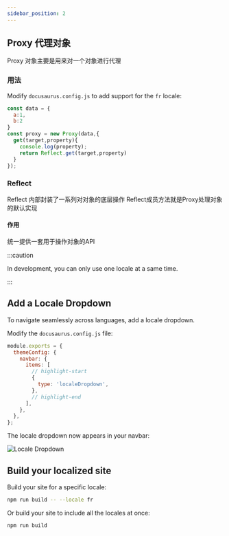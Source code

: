```yaml
---
sidebar_position: 2
---
```

## Proxy 代理对象

Proxy 对象主要是用来对一个对象进行代理

### 用法

Modify `docusaurus.config.js` to add support for the `fr` locale:

```js title="docusaurus.config.js"
const data = {
  a:1,
  b:2
}
const proxy = new Proxy(data,{
  get(target,property){
    console.log(property);
    return Reflect.get(target,property)
  }
});
```

### Reflect

Reflect 内部封装了一系列对对象的底层操作
Reflect成员方法就是Proxy处理对象的默认实现

#### 作用
统一提供一套用于操作对象的API




:::caution

In development, you can only use one locale at a same time.

:::

## Add a Locale Dropdown

To navigate seamlessly across languages, add a locale dropdown.

Modify the `docusaurus.config.js` file:

```js title="docusaurus.config.js"
module.exports = {
  themeConfig: {
    navbar: {
      items: [
        // highlight-start
        {
          type: 'localeDropdown',
        },
        // highlight-end
      ],
    },
  },
};
```

The locale dropdown now appears in your navbar:

![Locale Dropdown](/img/tutorial/localeDropdown.png)

## Build your localized site

Build your site for a specific locale:

```bash
npm run build -- --locale fr
```

Or build your site to include all the locales at once:

```bash
npm run build
```
